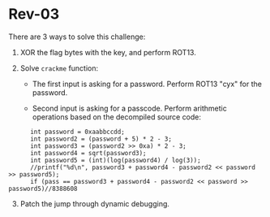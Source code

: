 # Rev-03

There are 3 ways to solve this challenge:
1. XOR the flag bytes with the key, and perform ROT13.

2. Solve `crackme` function:
    - The first input is asking for a password. Perform ROT13 "cyx" for the password.
  
    - Second input is asking for a passcode. Perform arithmetic operations based on the decompiled source code:
  ```
        int password = 0xaabbccdd; 
        int password2 = (password + 5) * 2 - 3;
        int password3 = (password2 >> 0xa) * 2 - 3;
        int password4 = sqrt(password3);
        int password5 = (int)(log(password4) / log(3));
        //printf("%d\n", password3 + password4 - password2 << password >> password5);
        if (pass == password3 + password4 - password2 << password >> password5)//8388608
  ```
  
  3. Patch the jump through dynamic debugging.
